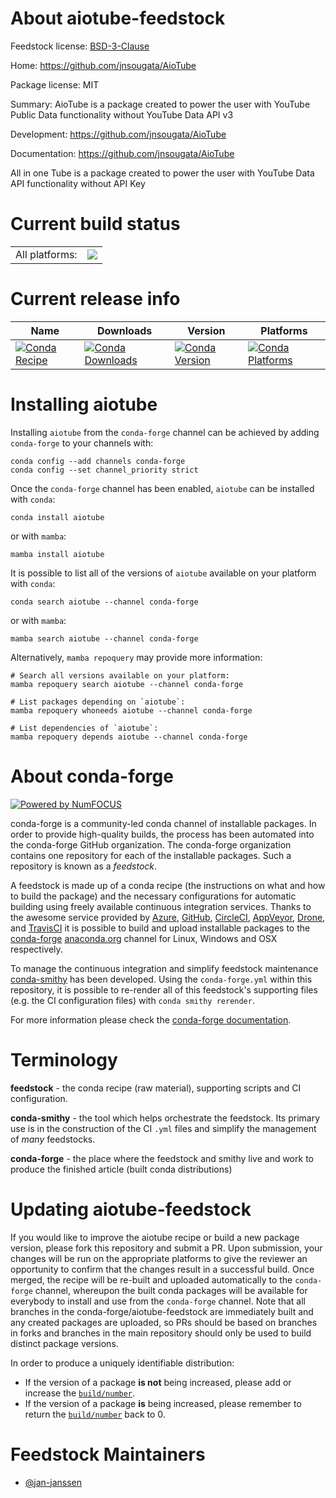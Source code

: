 About aiotube-feedstock
=======================

Feedstock license: [BSD-3-Clause](https://github.com/conda-forge/aiotube-feedstock/blob/main/LICENSE.txt)

Home: https://github.com/jnsougata/AioTube

Package license: MIT

Summary: AioTube is a package created to power the user with YouTube Public Data functionality without YouTube Data API v3

Development: https://github.com/jnsougata/AioTube

Documentation: https://github.com/jnsougata/AioTube

All in one Tube is a package created to power the user with YouTube
Data API functionality without API Key


Current build status
====================


<table><tr><td>All platforms:</td>
    <td>
      <a href="https://dev.azure.com/conda-forge/feedstock-builds/_build/latest?definitionId=14036&branchName=main">
        <img src="https://dev.azure.com/conda-forge/feedstock-builds/_apis/build/status/aiotube-feedstock?branchName=main">
      </a>
    </td>
  </tr>
</table>

Current release info
====================

| Name | Downloads | Version | Platforms |
| --- | --- | --- | --- |
| [![Conda Recipe](https://img.shields.io/badge/recipe-aiotube-green.svg)](https://anaconda.org/conda-forge/aiotube) | [![Conda Downloads](https://img.shields.io/conda/dn/conda-forge/aiotube.svg)](https://anaconda.org/conda-forge/aiotube) | [![Conda Version](https://img.shields.io/conda/vn/conda-forge/aiotube.svg)](https://anaconda.org/conda-forge/aiotube) | [![Conda Platforms](https://img.shields.io/conda/pn/conda-forge/aiotube.svg)](https://anaconda.org/conda-forge/aiotube) |

Installing aiotube
==================

Installing `aiotube` from the `conda-forge` channel can be achieved by adding `conda-forge` to your channels with:

```
conda config --add channels conda-forge
conda config --set channel_priority strict
```

Once the `conda-forge` channel has been enabled, `aiotube` can be installed with `conda`:

```
conda install aiotube
```

or with `mamba`:

```
mamba install aiotube
```

It is possible to list all of the versions of `aiotube` available on your platform with `conda`:

```
conda search aiotube --channel conda-forge
```

or with `mamba`:

```
mamba search aiotube --channel conda-forge
```

Alternatively, `mamba repoquery` may provide more information:

```
# Search all versions available on your platform:
mamba repoquery search aiotube --channel conda-forge

# List packages depending on `aiotube`:
mamba repoquery whoneeds aiotube --channel conda-forge

# List dependencies of `aiotube`:
mamba repoquery depends aiotube --channel conda-forge
```


About conda-forge
=================

[![Powered by
NumFOCUS](https://img.shields.io/badge/powered%20by-NumFOCUS-orange.svg?style=flat&colorA=E1523D&colorB=007D8A)](https://numfocus.org)

conda-forge is a community-led conda channel of installable packages.
In order to provide high-quality builds, the process has been automated into the
conda-forge GitHub organization. The conda-forge organization contains one repository
for each of the installable packages. Such a repository is known as a *feedstock*.

A feedstock is made up of a conda recipe (the instructions on what and how to build
the package) and the necessary configurations for automatic building using freely
available continuous integration services. Thanks to the awesome service provided by
[Azure](https://azure.microsoft.com/en-us/services/devops/), [GitHub](https://github.com/),
[CircleCI](https://circleci.com/), [AppVeyor](https://www.appveyor.com/),
[Drone](https://cloud.drone.io/welcome), and [TravisCI](https://travis-ci.com/)
it is possible to build and upload installable packages to the
[conda-forge](https://anaconda.org/conda-forge) [anaconda.org](https://anaconda.org/)
channel for Linux, Windows and OSX respectively.

To manage the continuous integration and simplify feedstock maintenance
[conda-smithy](https://github.com/conda-forge/conda-smithy) has been developed.
Using the ``conda-forge.yml`` within this repository, it is possible to re-render all of
this feedstock's supporting files (e.g. the CI configuration files) with ``conda smithy rerender``.

For more information please check the [conda-forge documentation](https://conda-forge.org/docs/).

Terminology
===========

**feedstock** - the conda recipe (raw material), supporting scripts and CI configuration.

**conda-smithy** - the tool which helps orchestrate the feedstock.
                   Its primary use is in the construction of the CI ``.yml`` files
                   and simplify the management of *many* feedstocks.

**conda-forge** - the place where the feedstock and smithy live and work to
                  produce the finished article (built conda distributions)


Updating aiotube-feedstock
==========================

If you would like to improve the aiotube recipe or build a new
package version, please fork this repository and submit a PR. Upon submission,
your changes will be run on the appropriate platforms to give the reviewer an
opportunity to confirm that the changes result in a successful build. Once
merged, the recipe will be re-built and uploaded automatically to the
`conda-forge` channel, whereupon the built conda packages will be available for
everybody to install and use from the `conda-forge` channel.
Note that all branches in the conda-forge/aiotube-feedstock are
immediately built and any created packages are uploaded, so PRs should be based
on branches in forks and branches in the main repository should only be used to
build distinct package versions.

In order to produce a uniquely identifiable distribution:
 * If the version of a package **is not** being increased, please add or increase
   the [``build/number``](https://docs.conda.io/projects/conda-build/en/latest/resources/define-metadata.html#build-number-and-string).
 * If the version of a package **is** being increased, please remember to return
   the [``build/number``](https://docs.conda.io/projects/conda-build/en/latest/resources/define-metadata.html#build-number-and-string)
   back to 0.

Feedstock Maintainers
=====================

* [@jan-janssen](https://github.com/jan-janssen/)

